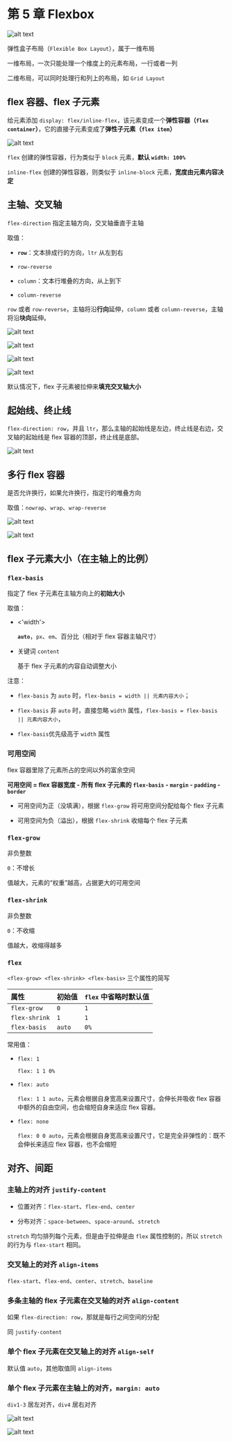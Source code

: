 # 第 5 章 Flexbox

![alt text](https://github.com/yaoshaohua/markdowndocs/blob/main/assets/css/5-0-0.png?raw=true)

弹性盒子布局（`Flexible Box Layout`），属于一维布局

一维布局，一次只能处理一个维度上的元素布局，一行或者一列

二维布局，可以同时处理行和列上的布局，如 `Grid Layout`

## flex 容器、flex 子元素

给元素添加 `display: flex/inline-flex`，该元素变成一个**弹性容器（`flex container`）**，它的直接子元素变成了**弹性子元素（`flex item`）**

![alt text](https://github.com/yaoshaohua/markdowndocs/blob/main/assets/css/5-1-1.png?raw=true)

`flex` 创建的弹性容器，行为类似于 `block` 元素，**默认 `width: 100%`**

`inline-flex` 创建的弹性容器，则类似于 `inline-block` 元素，**宽度由元素内容决定**

## 主轴、交叉轴

`flex-direction` 指定主轴方向，交叉轴垂直于主轴

取值：

- **`row`**：文本排成行的方向，`ltr` 从左到右

- `row-reverse`

- `column`：文本行堆叠的方向，从上到下

- `column-reverse`

`row` 或者 `row-reverse`，主轴将沿**行向**延伸，`column` 或者 `column-reverse`，主轴将沿**块向**延伸。

![alt text](https://developer.mozilla.org/zh-CN/docs/Web/CSS/CSS_flexible_box_layout/Basic_concepts_of_flexbox/basics1.svg)

![alt text](https://developer.mozilla.org/zh-CN/docs/Web/CSS/CSS_flexible_box_layout/Basic_concepts_of_flexbox/basics3.svg)

![alt text](https://developer.mozilla.org/zh-CN/docs/Web/CSS/CSS_flexible_box_layout/Basic_concepts_of_flexbox/basics2.svg)

![alt text](https://developer.mozilla.org/zh-CN/docs/Web/CSS/CSS_flexible_box_layout/Basic_concepts_of_flexbox/basics4.svg)

默认情况下，flex 子元素被拉伸来**填充交叉轴大小**

## 起始线、终止线

`flex-direction: row`，并且 `ltr`，那么主轴的起始线是左边，终止线是右边，交叉轴的起始线是 flex 容器的顶部，终止线是底部。

![alt text](https://developer.mozilla.org/zh-CN/docs/Web/CSS/CSS_flexible_box_layout/Basic_concepts_of_flexbox/basics5.svg)

## 多行 flex 容器

是否允许换行，如果允许换行，指定行的堆叠方向

取值：`nowrap`、`wrap`、`wrap-reverse`

![alt text](https://github.com/yaoshaohua/markdowndocs/blob/main/assets/css/5-4-1.png?raw=true)

![alt text](https://github.com/yaoshaohua/markdowndocs/blob/main/assets/css/5-4-2.png?raw=true)

## flex 子元素大小（在主轴上的比例）

### `flex-basis`

指定了 flex 子元素在主轴方向上的**初始大小**

取值：

- <'width'>

    **`auto`**，`px`、`em`、百分比（相对于 flex 容器主轴尺寸）

- 关键词 `content`

    基于 flex 子元素的内容自动调整大小

注意：

- `flex-basis` 为 `auto` 时，`flex-basis = width || 元素内容大小`；

- `flex-basis` 非 `auto` 时，直接忽略 `width` 属性，`flex-basis = flex-basis || 元素内容大小`，

- `flex-basis`优先级高于 `width` 属性

### 可用空间

flex 容器里除了元素所占的空间以外的富余空间

**可用空间 = flex 容器宽度 - 所有 flex 子元素的 `flex-basis` - `margin` - `padding` - `border`**

- 可用空间为正（没填满），根据 `flex-grow` 将可用空间分配给每个 flex 子元素

- 可用空间为负（溢出），根据 `flex-shrink` 收缩每个 flex 子元素

### `flex-grow`

非负整数

`0`：不增长

值越大，元素的“权重”越高，占据更大的可用空间

### `flex-shrink`

非负整数

`0`：不收缩

值越大，收缩得越多

### `flex`

`<flex-grow> <flex-shrink> <flex-basis>` 三个属性的简写

| 属性 | 初始值 | `flex` 中省略时默认值 |
| :-----| :----| :---- |
| `flex-grow` | `0` | `1` |
| `flex-shrink` | `1` | `1` |
| `flex-basis` | `auto` | `0%`|

常用值：

- `flex: 1`

  `flex: 1 1 0%`

- `flex: auto`

  `flex: 1 1 auto`，元素会根据自身宽高来设置尺寸，会伸长并吸收 flex 容器中额外的自由空间，也会缩短自身来适应 flex 容器。

- `flex: none`

   `flex: 0 0 auto`，元素会根据自身宽高来设置尺寸，它是完全非弹性的：既不会伸长来适应 flex 容器，也不会缩短

## 对齐、间距

### 主轴上的对齐 `justify-content`

- 位置对齐：`flex-start`、`flex-end`、`center`

- 分布对齐：`space-between`、`space-around`、`stretch`

`stretch` 均匀排列每个元素，但是由于拉伸是由 `flex` 属性控制的，所以 `stretch` 的行为与 `flex-start` 相同。

### 交叉轴上的对齐 `align-items`

`flex-start`、`flex-end`、`center`、`stretch`、`baseline`

### 多条主轴的 flex 子元素在交叉轴的对齐 `align-content`

如果 `flex-direction: row`，那就是每行之间空间的分配

同 `justify-content`

### 单个 flex 子元素在交叉轴上的对齐 `align-self`

默认值 `auto`，其他取值同 `align-items`

### 单个 flex 子元素在主轴上的对齐，`margin: auto`

`div1-3` 居左对齐，`div4` 居右对齐  

![alt text](https://github.com/yaoshaohua/markdowndocs/blob/main/assets/css/5-1-4.png?raw=true)

![alt text](https://github.com/yaoshaohua/markdowndocs/blob/main/assets/css/5-1-5.png?raw=true)
